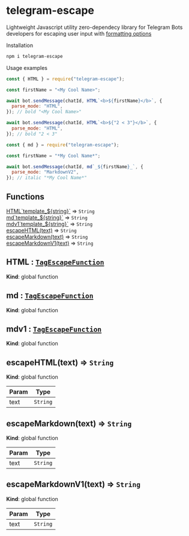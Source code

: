 # telegram-escape

Lightweight Javascript utility zero-dependecy library for Telegram Bots developers for escaping user input with [formatting options](https://core.telegram.org/bots/api#formatting-options)

Installation

```bash
npm i telegram-escape
```

Usage examples

```js
const { HTML } = require("telegram-escape");

const firstName = "<My Cool Name>";

await bot.sendMessage(chatId, HTML`<b>${firstName}</b>`, {
  parse_mode: "HTML",
}); // bold "<My Cool Name>"

await bot.sendMessage(chatId, HTML`<b>${"2 < 3"}</b>`, {
  parse_mode: "HTML",
}); // bold "2 < 3"
```

```js
const { md } = require("telegram-escape");

const firstName = "*My Cool Name*";

await bot.sendMessage(chatId, md`_${firstName}_`, {
  parse_mode: "MarkdownV2",
}); // italic "*My Cool Name*"
```

## Functions

<dl>
<dt><a href="#HTML">HTML`template_${string}`</a> ⇒ <code>String</code></dt>
<dd></dd>
<dt><a href="#md">md`template_${string}`</a> ⇒ <code>String</code></dt>
<dd></dd>
<dt><a href="#mdv1">mdv1`template_${string}`</a> ⇒ <code>String</code></dt>
<dd></dd>
<dt><a href="#escapeHTML">escapeHTML(text)</a> ⇒ <code>String</code></dt>
<dd></dd>
<dt><a href="#escapeMarkdown">escapeMarkdown(text)</a> ⇒ <code>String</code></dt>
<dd></dd>
<dt><a href="#escapeMarkdownV1">escapeMarkdownV1(text)</a> ⇒ <code>String</code></dt>
<dd></dd>
</dl>
<dl>
</dl>

<a name="HTML"></a>

## HTML : [<code>TagEscapeFunction</code>](#TagEscapeFunction)

**Kind**: global function  
<a name="md"></a>

## md : [<code>TagEscapeFunction</code>](#TagEscapeFunction)

**Kind**: global function  
<a name="mdv1"></a>

## mdv1 : [<code>TagEscapeFunction</code>](#TagEscapeFunction)

**Kind**: global function  
<a name="escapeHTML"></a>

## escapeHTML(text) ⇒ <code>String</code>

**Kind**: global function

| Param | Type                |
| ----- | ------------------- |
| text  | <code>String</code> |

<a name="escapeMarkdown"></a>

## escapeMarkdown(text) ⇒ <code>String</code>

**Kind**: global function

| Param | Type                |
| ----- | ------------------- |
| text  | <code>String</code> |

<a name="escapeMarkdownV1"></a>

## escapeMarkdownV1(text) ⇒ <code>String</code>

**Kind**: global function

| Param | Type                |
| ----- | ------------------- |
| text  | <code>String</code> |
